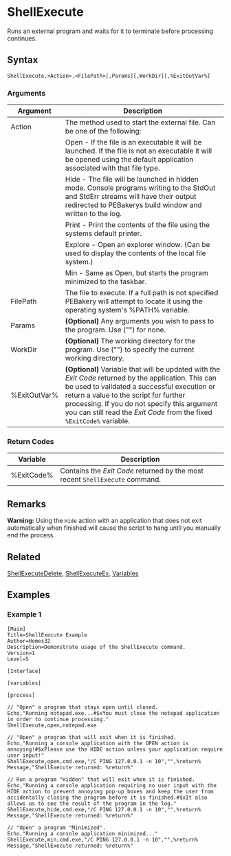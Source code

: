 # ShellExecute

Runs an external program and waits for it to terminate before processing continues.

## Syntax

```pebakery
ShellExecute,<Action>,<FilePath>[,Params][,WorkDir][,%ExitOutVar%]
```

### Arguments

| Argument | Description |
| --- | --- |
| Action | The method used to start the external file. Can be one of the following: |
|| Open - If the file is an executable it will be launched. If the file is not an executable it will be opened using the default application associated with that file type.  |
|| Hide - The file will be launched in hidden mode. Console programs writing to the StdOut and StdErr streams will have their output redirected to PEBakerys build window and written to the log. |
|| Print - Print the contents of the file using the systems default printer. |
|| Explore - Open an explorer window. (Can be used to display the contents of the local file system.) |
|| Min - Same as Open, but starts the program minimized to the taskbar. |
| FilePath | The file to execute. If a full path is not specified PEBakery will attempt to locate it using the operating system's %PATH% variable. |
| Params | **(Optional)** Any arguments you wish to pass to the program. Use ("") for none. |
| WorkDir | **(Optional)** The working directory for the program. Use ("") to specify the current working directory. |
| %ExitOutVar% | **(Optional)** Variable that will be updated with the *Exit Code* returned by the application. This can be used to validated a successful execution or return a value to the script for further processing. If you do not specify this argument you can still read the *Exit Code* from the fixed `%ExitCode%` variable. |

### Return Codes

| Variable | Description |
| --- | --- |
| %ExitCode% | Contains the *Exit Code* returned by the most recent `ShellExecute` command. |

## Remarks

**Warning:** Using the `Hide` action with an application that does not exit automatically when finished will cause the script to hang until you manually end the process.

## Related

[ShellExecuteDelete](./ShellExecuteDelete.md), [ShellExecuteEx](./ShellExecuteEx.md), [Variables](./LangRef/Variables.md)

## Examples

### Example 1

```pebakery
[Main]
Title=ShellExecute Example
Author=Homes32
Description=Demonstrate usage of the ShellExecute command.
Version=1
Level=5

[Interface]

[variables]

[process]

// "Open" a program that stays open until closed.
Echo,"Running notepad.exe...#$xYou must close the notepad application in order to continue processing."
ShellExecute,open,notepad.exe

// "Open" a program that will exit when it is finished.
Echo,"Running a console application with the OPEN action is annoying!#$xPlease use the HIDE action unless your application require user input!"
ShellExecute,open,cmd.exe,"/C PING 127.0.0.1 -n 10","",%return%
Message,"ShellExecute returned: %return%"

// Run a program "Hidden" that will exit when it is finished.
Echo,"Running a console application requiring no user input with the HIDE action to prevent annoying pop-up boxes and keep the user from accidentally closing the program before it is finished.#$xIt also allows us to see the result of the program in the log."
ShellExecute,hide,cmd.exe,"/C PING 127.0.0.1 -n 10","",%return%
Message,"ShellExecute returned: %return%"

// "Open" a program "Minimized".
Echo,"Running a console application minimized..."
ShellExecute,min,cmd.exe,"/C PING 127.0.0.1 -n 10","",%return%
Message,"ShellExecute returned: %return%"
```